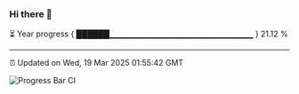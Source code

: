 ### Hi there 👋

⏳ Year progress { ██████▁▁▁▁▁▁▁▁▁▁▁▁▁▁▁▁▁▁▁▁▁▁▁▁ } 21.12 %

---

⏰ Updated on Wed, 19 Mar 2025 01:55:42 GMT

![Progress Bar CI](https://github.com/DhruviPatel157/GitHub-Actions-Demo/workflows/Progress%20Bar%20CI/badge.svg)
